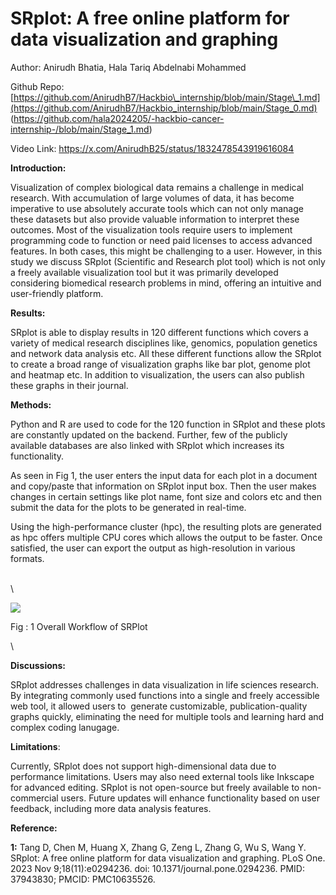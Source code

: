 # **SRplot: A free online platform for data visualization and graphing**

Author: Anirudh Bhatia, Hala Tariq Abdelnabi Mohammed

Github Repo: [https://github.com/AnirudhB7/Hackbio\_internship/blob/main/Stage\_1.md](https://github.com/AnirudhB7/Hackbio_internship/blob/main/Stage_0.md)
(https://github.com/hala2024205/-hackbio-cancer-internship-/blob/main/Stage_1.md)

Video Link: https://x.com/AnirudhB25/status/1832478543919616084

**Introduction:**

Visualization of complex biological data remains a challenge in medical research. With accumulation of large volumes of data, it has become imperative to use absolutely accurate tools which can not only manage these datasets but also provide valuable information to interpret these outcomes. Most of the visualization tools require users to implement programming code to function or need paid licenses to access advanced features. In both cases, this might be challenging to a user. However, in this study we discuss SRplot (Scientific and Research plot tool) which is not only a freely available visualization tool but it was primarily developed considering biomedical research problems in mind, offering an intuitive and user-friendly platform. 

**Results:**

SRplot is able to display results in 120 different functions which covers a variety of medical research disciplines like, genomics, population genetics and network data analysis etc. All these different functions allow the SRplot to create a broad range of visualization graphs like bar plot, genome plot and heatmap etc. In addition to visualization, the users can also publish these graphs in their journal.

**Methods:**

Python and R are used to code for the 120 function in SRplot and these plots are constantly updated on the backend. Further, few of the publicly available databases are also linked with SRplot which increases its functionality.

As seen in Fig 1, the user enters the input data for each plot in a document and copy/paste that information on SRplot input box. Then the user makes changes in certain settings like plot name, font size and colors etc and then submit the data for the plots to be generated in real-time. 

Using the high-performance cluster (hpc), the resulting plots are generated as hpc offers multiple CPU cores which allows the output to be faster. Once satisfied, the user can export the output as high-resolution in various formats.

\
\


![](https://lh7-rt.googleusercontent.com/docsz/AD_4nXf7EMFkl2WZbC5aTVyCAKADBegqMOMGe8CNgBFFjUCaA2MIBpwcfeMv55539tDp3zIQ7cYQKdj9K1yrEg0zgstfUra39CV_umnsnI8A8XTYLpVlhKPm3c-SB31wmiNdqH2gna-FU5trtHDQbBIYNCwLfo4p?key=YFHpkukwZyPV_j0wink7jw)

Fig : 1 Overall Workflow of SRPlot

\


**Discussions:**

SRplot addresses challenges in data visualization in life sciences research. By integrating commonly used functions into a single and freely accessible web tool, it allowed users to  generate customizable, publication-quality graphs quickly, eliminating the need for multiple tools and learning hard and complex coding lanugage. 

**Limitations**:

Currently, SRplot does not support high-dimensional data due to performance limitations. Users may also need external tools like Inkscape for advanced editing. SRplot is not open-source but freely available to non-commercial users. Future updates will enhance functionality based on user feedback, including more data analysis features. 

**Reference:**

**1:** Tang D, Chen M, Huang X, Zhang G, Zeng L, Zhang G, Wu S, Wang Y. SRplot: A free online platform for data visualization and graphing. PLoS One. 2023 Nov 9;18(11):e0294236. doi: 10.1371/journal.pone.0294236. PMID: 37943830; PMCID: PMC10635526.

